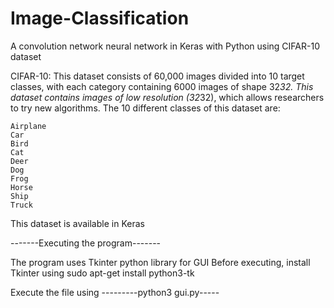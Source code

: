 # Image-Classification
A convolution network neural network in Keras with Python using CIFAR-10 dataset

CIFAR-10: This dataset consists of 60,000 images divided into 10 target classes, with each category containing 6000 images of shape 32*32. 
This dataset contains images of low resolution (32*32), which allows researchers to try new algorithms. The 10 different classes of this dataset are:

    Airplane
    Car
    Bird
    Cat
    Deer
    Dog
    Frog
    Horse
    Ship
    Truck

This dataset is available in Keras

-------Executing the program-------

 The program uses Tkinter python library for GUI
 Before executing, install Tkinter using 
                   sudo apt-get install python3-tk
                   
Execute the file using
      ---------python3 gui.py-----
